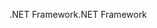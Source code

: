 <span data-ttu-id="3e2f0-101">.NET Framework</span><span class="sxs-lookup"><span data-stu-id="3e2f0-101">.NET Framework</span></span>
